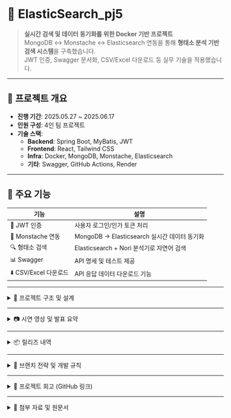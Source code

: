# 🚀 ElasticSearch_pj5

> **실시간 검색 및 데이터 동기화를 위한 Docker 기반 프로젝트**  
> MongoDB ↔ Monstache ↔ Elasticsearch 연동을 통해 **형태소 분석 기반 검색 시스템**을 구축했습니다.  
> JWT 인증, Swagger 문서화, CSV/Excel 다운로드 등 실무 기술을 적용했습니다.

---

## 📌 프로젝트 개요

- **진행 기간**: 2025.05.27 ~ 2025.06.17  
- **인원 구성**: 4인 팀 프로젝트  
- **기술 스택**:  
  - **Backend**: Spring Boot, MyBatis, JWT  
  - **Frontend**: React, Tailwind CSS  
  - **Infra**: Docker, MongoDB, Monstache, Elasticsearch  
  - **기타**: Swagger, GitHub Actions, Render

---

## 🧩 주요 기능

| 기능 | 설명 |
|------|------|
| 🔐 JWT 인증 | 사용자 로그인/인가 토큰 처리 |
| 🔄 Monstache 연동 | MongoDB → Elasticsearch 실시간 데이터 동기화 |
| 🔍 형태소 검색 | Elasticsearch + Nori 분석기로 자연어 검색 |
| 📊 Swagger | API 명세 및 테스트 제공 |
| ⬇️ CSV/Excel 다운로드 | API 응답 데이터 다운로드 기능 |

---

<details>
<summary>📁 프로젝트 구조 및 설계</summary>

### 📌 업무 흐름도
![업무 흐름도](./docs/workflow.png)

### 🗂️ ERD
![ERD](./docs/erd.png)

### 💻 화면 설계
- 검색창 + 필터
- 형태소 분석 결과 리스트
- 로그인/회원가입

### 📝 테이블 명세 예시

| 테이블명 | 컬럼 | 설명 |
|----------|------|------|
| `user` | id, username, password | 사용자 계정 |
| `search_log` | keyword, timestamp | 검색 기록 저장 |

</details>

---

<details>
<summary>📷 시연 영상 및 발표 요약</summary>

### 🎥 시연 영상
> [영상 링크가 있다면 여기에](#)

### 🧾 발표 요약

#### 📌 중간 발표 (2025.06.10)
- 실시간 검색의 필요성과 기술 구성 소개
- Docker 기반 연동 흐름 설명
- 형태소 검색 결과 시연

#### 🗓️ 주간 보고서
- 1주차: 기획, 기술 조사, 초기 세팅  
- 2주차: 기능 구현, API 연동, 테스트  
- 3주차: 배포, 문서화, 발표 준비

</details>

---

<details>
<summary>📦 릴리즈 내역</summary>

### 🔖 [중간점검 릴리즈 (2025.06.10)](https://github.com/yuriuser126/ElasticSearch_pj5/releases)

- 발표자료(PDF) 업로드  
- 주간보고서 2종 포함  
- 발표 대본 및 산출물 압축 파일 포함  
- 기능 목록 및 기술 스택 요약

</details>

---

<details>
<summary>🌿 브랜치 전략 및 개발 규칙</summary>

### 🔧 브랜치 전략

| 브랜치 | 역할 |
|--------|------|
| 🟢 `main` | 배포 전용, 직접 커밋 ❌ |
| 🟡 `develop` | 통합 개발 브랜치 |
| 🔵 `feature/*` | 기능별 개인 작업 브랜치 |

### 📎 커밋/작업 규칙
- `main` 브랜치로 직접 작업/PR 금지  
- 항상 최신 `develop` 기준으로 작업  
- 민감 정보(.env, 키 등) 절대 커밋 금지  
- 작업 중 `develop` 최신 pull → 충돌 최소화

### 💻 Sourcetree 기준 브랜치 체크아웃
1. Sourcetree 실행 후 저장소 열기  
2. 상단 **Fetch** 클릭 → 원격 브랜치 갱신  
3. **origin/브랜치명** 우클릭 → **Checkout**

</details>

---

<details>
<summary>📝 프로젝트 회고 (GitHub 링크)</summary>

- 👤 [성유리(PM)](https://github.com/memberA) 
- 👤 [정재윤](https://github.com/tjrdl?tab=repositories) 
- 👤 [김채윤]( https://github.com/tjrdl?tab=repositories) 
- 👤 [손병관]( https://github.com/tjrdl?tab=repositories) 

</details>


---

<details>
<summary>📁 첨부 자료 및 원문서</summary>

- 업무 분장표  
- 기술 명세서  
- 테이블 명세서  
- 발표 자료(PPT)  
- `/docs` 폴더 내 포함됨

</details>
